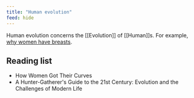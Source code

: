 ```yaml
---
title: "Human evolution"
feed: hide
---
```


Human evolution concerns the [[Evolution]] of [[Human]]s. For example, [why women have breasts](http://www.lloydianaspects.co.uk/vintageSite/evolve/breasts.html).

## Reading list

* How Women Got Their Curves
* A Hunter-Gatherer's Guide to the 21st Century: Evolution and the Challenges of Modern Life